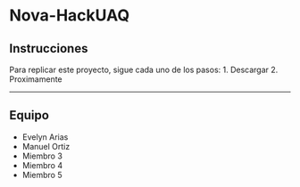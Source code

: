 # Nova-HackUAQ

## Instrucciones

Para replicar este proyecto, sigue cada uno de los pasos:
    1. Descargar
    2. Proximamente

---
## Equipo

- Evelyn Arias
- Manuel Ortiz
- Miembro 3
- Miembro 4
- Miembro 5